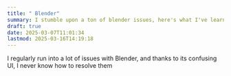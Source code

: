 ```yaml
---
title: " Blender"
summary: I stumble upon a ton of blender issues, here's what I've learned.
draft: true
date: 2025-03-07T11:01:34
lastmod: 2025-03-16T14:19:18
---
```

I regularly run into a lot of issues with Blender, and thanks to its confusing UI, I never know how to resolve them 